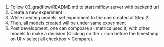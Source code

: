 1. Follow 03_gradflow/README.md to start mlflow server with backend uri
2. Create a new experiment
3. While creating models, set experiment to the one created at Step 2
4. Then, all models created will be under same experiment
5. Post development, one can compoare all metrics used it, with other models to make a decision (Clicking on the + icon before the timestamp on UI > select all checkbox > Compare).